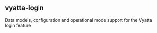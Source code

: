 ## vyatta-login

Data models, configuration and operational mode support for the
Vyatta login feature
